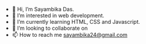 - 👋 Hi, I’m Sayambika Das.
- 👀 I’m interested in web development.
- 🌱 I’m currently learning HTML, CSS and Javascript.
- 💞️ I’m looking to collaborate on 
- 📫 How to reach me sayambika24@gmail.com

<!---
sayambika/sayambika is a ✨ special ✨ repository because its `README.md` (this file) appears on your GitHub profile.
You can click the Preview link to take a look at your changes.
--->
